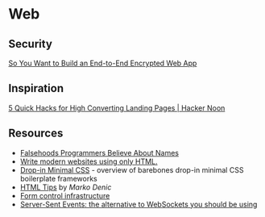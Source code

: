 # Web


## Security

[So You Want to Build an End-to-End Encrypted Web App](https://www.zfnd.org/blog/so-you-want-an-e2e-encrypted-webapp/)

## Inspiration

[5 Quick Hacks for High Converting Landing Pages | Hacker Noon](https://hackernoon.com/5-quick-hacks-for-high-converting-landing-pages-o2b03ye0)

## Resources

- [Falsehoods Programmers Believe About Names](https://www.kalzumeus.com/2010/06/17/falsehoods-programmers-believe-about-names/)
- [Write modern websites using only HTML.](https://newcss.net/)
- [Drop-in Minimal CSS](https://dohliam.github.io/dropin-minimal-css/) - overview of barebones drop-in minimal CSS boilerplate frameworks
- [HTML Tips](https://markodenic.com/html-tips/) by _Marko Denic_
- [Form control infrastructure](https://html.spec.whatwg.org/multipage/form-control-infrastructure.html)
- [Server-Sent Events: the alternative to WebSockets you should be using](https://germano.dev/sse-websockets/)

